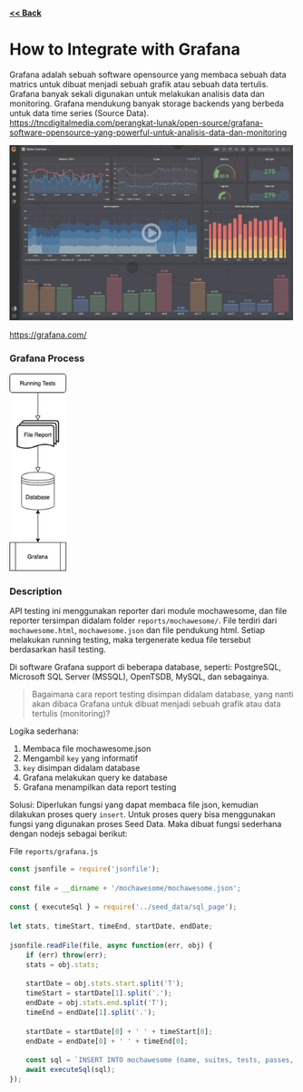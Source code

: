 #### [<< Back](../docs)

# How to Integrate with Grafana
Grafana adalah sebuah software opensource yang membaca sebuah data matrics untuk dibuat menjadi sebuah grafik atau sebuah data tertulis. Grafana banyak sekali digunakan untuk melakukan analisis data dan monitoring. Grafana mendukung banyak storage backends yang berbeda untuk data time series (Source Data). https://tncdigitalmedia.com/perangkat-lunak/open-source/grafana-software-opensource-yang-powerful-untuk-analisis-data-dan-monitoring

[<img src="img/grafana_video.png" width="500"/>](https://grafana.com/video/visualize.mp4)

https://grafana.com/

### Grafana Process
<img src="img/grafana_diagram.png" width="100"/>

### Description
API testing ini menggunakan reporter dari module mochawesome, dan file reporter tersimpan didalam folder `reports/mochawesome/`. File terdiri dari `mochawesome.html`, `mochawesome.json` dan file pendukung html. Setiap melakukan running testing, maka tergenerate kedua file tersebut berdasarkan hasil testing.

Di software Grafana support di beberapa database, seperti: PostgreSQL, Microsoft SQL Server (MSSQL), OpenTSDB, MySQL, dan sebagainya.

> Bagaimana cara report testing disimpan didalam database, yang nanti akan dibaca Grafana untuk dibuat menjadi sebuah grafik atau data tertulis (monitoring)?

Logika sederhana:
1. Membaca file mochawesome.json
2. Mengambil `key` yang informatif
3. `key` disimpan didalam database
4. Grafana melakukan query ke database
5. Grafana menampilkan data report testing

Solusi:
Diperlukan fungsi yang dapat membaca file json, kemudian dilakukan proses query `insert`. Untuk proses query bisa menggunakan fungsi yang digunakan proses Seed Data. Maka dibuat fungsi sederhana dengan nodejs sebagai berikut:

File `reports/grafana.js`
```javascript
const jsonfile = require('jsonfile');

const file = __dirname + '/mochawesome/mochawesome.json';

const { executeSql } = require('../seed_data/sql_page');

let stats, timeStart, timeEnd, startDate, endDate;

jsonfile.readFile(file, async function(err, obj) {
	if (err) throw(err);
	stats = obj.stats;

	startDate = obj.stats.start.split('T');
	timeStart = startDate[1].split('.');
	endDate = obj.stats.end.split('T');
	timeEnd = endDate[1].split('.');

	startDate = startDate[0] + ' ' + timeStart[0];
	endDate = endDate[0] + ' ' + timeEnd[0];

	const sql = `INSERT INTO mochawesome (name, suites, tests, passes, pending, failures, start, end, duration, testsRegistered, passPercent, pendingPercent, other, hasOther, skipped, hasSkipped, created_at) VALUES ("test", ${stats.suites}, ${stats.tests}, ${stats.passes}, ${stats.pending}, ${stats.failures}, "${startDate}", "${endDate}", ${stats.duration}, ${stats.testsRegistered}, ${stats.pendingPercent}, ${stats.pendingPercent}, ${stats.other}, "${stats.hasOther}", ${stats.skipped}, "${stats.hasSkipped}", "${startDate}");`;
	await executeSql(sql);
});
```

